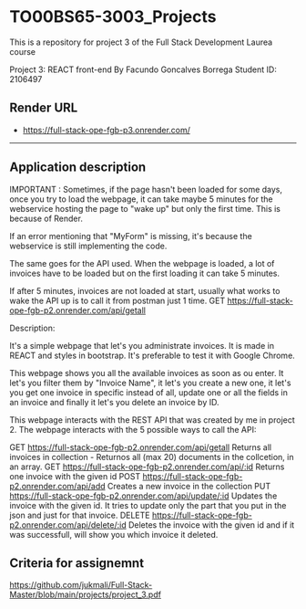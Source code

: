 # TO00BS65-3003_Projects

This is a repository for project 3 of the Full Stack Development Laurea course

Project 3: REACT front-end
By Facundo Goncalves Borrega
Student ID: 2106497

## Render URL

- https://full-stack-ope-fgb-p3.onrender.com/

---

## Application description

IMPORTANT : Sometimes, if the page hasn't been loaded for some days, once you try to load the webpage, it can take maybe 5 minutes for the webservice hosting the page to "wake up" but only the first time. This is because of Render.

If an error mentioning that "MyForm" is missing, it's because the webservice is still implementing the code.

The same goes for the API used. When the webpage is loaded, a lot of invoices have to be loaded but on the first loading it can take 5 minutes.

If after 5 minutes, invoices are not loaded at start, usually what works to wake the API up is to call it from postman just 1 time. GET  https://full-stack-ope-fgb-p2.onrender.com/api/getall

Description:

It's a simple webpage that let's you administrate invoices. It is made in REACT and styles in bootstrap. It's preferable to test it with Google Chrome.

This webpage shows you all the available invoices as soon as ou enter. It let's you filter them by "Invoice Name", it let's you create a new one, it let's you get one invoice in specific instead of all, update one or all the fields in an invoice and finally it let's you delete an invoice by ID.

This webpage interacts with the REST API that was created by me in project 2. The webpage interacts with the 5 possible ways to call the API:

GET https://full-stack-ope-fgb-p2.onrender.com/api/getall Returns all invoices in collection - Returnos all (max 20) documents in the collcetion, in an array.
GET https://full-stack-ope-fgb-p2.onrender.com/api/:id Returns one invoice with the given id
POST https://full-stack-ope-fgb-p2.onrender.com/api/add Creates a new invoice in the collection
PUT https://full-stack-ope-fgb-p2.onrender.com/api/update/:id Updates the invoice with the given id. It tries to update only the part that you put in the json and just for that invoice.
DELETE https://full-stack-ope-fgb-p2.onrender.com/api/delete/:id Deletes the invoice with the given id and if it was successfull, will show you which invoice it deleted.

## Criteria for assignemnt

https://github.com/jukmali/Full-Stack-Master/blob/main/projects/project_3.pdf
